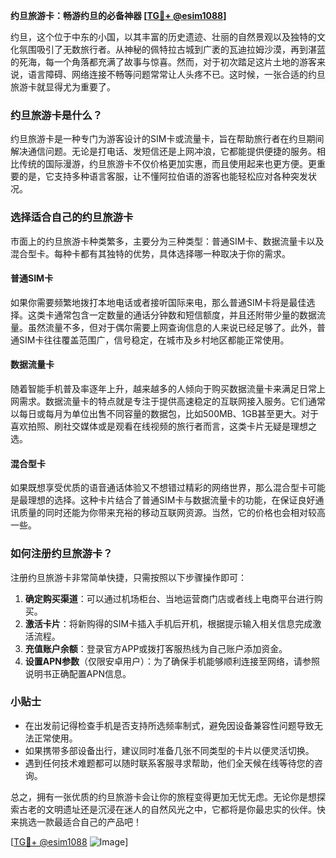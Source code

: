 **约旦旅游卡：畅游约旦的必备神器 [[TG💪+ @esim1088](https://t.me/s/esim1088)]**

约旦，这个位于中东的小国，以其丰富的历史遗迹、壮丽的自然景观以及独特的文化氛围吸引了无数旅行者。从神秘的佩特拉古城到广袤的瓦迪拉姆沙漠，再到湛蓝的死海，每一个角落都充满了故事与惊喜。然而，对于初次踏足这片土地的游客来说，语言障碍、网络连接不畅等问题常常让人头疼不已。这时候，一张合适的约旦旅游卡就显得尤为重要了。

### 约旦旅游卡是什么？

约旦旅游卡是一种专门为游客设计的SIM卡或流量卡，旨在帮助旅行者在约旦期间解决通信问题。无论是打电话、发短信还是上网冲浪，它都能提供便捷的服务。相比传统的国际漫游，约旦旅游卡不仅价格更加实惠，而且使用起来也更方便。更重要的是，它支持多种语言客服，让不懂阿拉伯语的游客也能轻松应对各种突发状况。

### 选择适合自己的约旦旅游卡

市面上的约旦旅游卡种类繁多，主要分为三种类型：普通SIM卡、数据流量卡以及混合型卡。每种卡都有其独特的优势，具体选择哪一种取决于你的需求。

#### 普通SIM卡

如果你需要频繁地拨打本地电话或者接听国际来电，那么普通SIM卡将是最佳选择。这类卡通常包含一定数量的通话分钟数和短信额度，并且还附带少量的数据流量。虽然流量不多，但对于偶尔需要上网查询信息的人来说已经足够了。此外，普通SIM卡往往覆盖范围广，信号稳定，在城市及乡村地区都能正常使用。

#### 数据流量卡

随着智能手机普及率逐年上升，越来越多的人倾向于购买数据流量卡来满足日常上网需求。数据流量卡的特点就是专注于提供高速稳定的互联网接入服务。它们通常以每日或每月为单位出售不同容量的数据包，比如500MB、1GB甚至更大。对于喜欢拍照、刷社交媒体或是观看在线视频的旅行者而言，这类卡片无疑是理想之选。

#### 混合型卡

如果既想享受优质的语音通话体验又不想错过精彩的网络世界，那么混合型卡可能是最理想的选择。这种卡片结合了普通SIM卡与数据流量卡的功能，在保证良好通讯质量的同时还能为你带来充裕的移动互联网资源。当然，它的价格也会相对较高一些。

### 如何注册约旦旅游卡？

注册约旦旅游卡非常简单快捷，只需按照以下步骤操作即可：

1. **确定购买渠道**：可以通过机场柜台、当地运营商门店或者线上电商平台进行购买。
2. **激活卡片**：将新购得的SIM卡插入手机后开机，根据提示输入相关信息完成激活流程。
3. **充值账户余额**：登录官方APP或拨打客服热线为自己账户添加资金。
4. **设置APN参数**（仅限安卓用户）：为了确保手机能够顺利连接至网络，请参照说明书正确配置APN信息。

### 小贴士

- 在出发前记得检查手机是否支持所选频率制式，避免因设备兼容性问题导致无法正常使用。
- 如果携带多部设备出行，建议同时准备几张不同类型的卡片以便灵活切换。
- 遇到任何技术难题都可以随时联系客服寻求帮助，他们全天候在线等待您的咨询。

总之，拥有一张优质的约旦旅游卡会让你的旅程变得更加无忧无虑。无论你是想探索古老的文明遗址还是沉浸在迷人的自然风光之中，它都将是你最忠实的伙伴。快来挑选一款最适合自己的产品吧！

[[TG💪+ @esim1088](https://t.me/s/esim1088) ![Image](https://i.postimg.cc/4NQfJmqS/Snipaste-2025-05-13-00-14-12.png)]